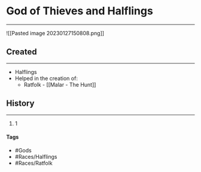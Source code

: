 # God of Thieves and Halflings
---
![[Pasted image 20230127150808.png]]

## Created
---
- Halflings  
- Helped in the creation of:
	- Ratfolk - [[Malar - The Hunt]]

## History
---
1. 1

#### Tags 
- #Gods 
- #Races/Halflings 
- #Races/Ratfolk